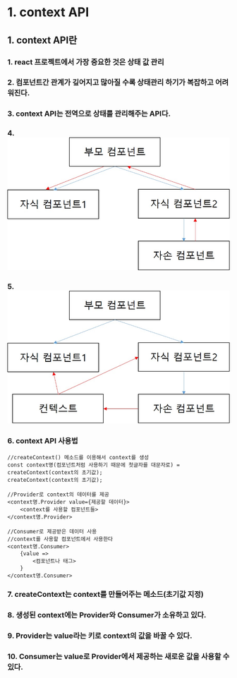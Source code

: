 # 1. context API
## 1. context API란
### 1. react 프로젝트에서 가장 중요한 것은 상태 값 관리
### 2. 컴포넌트간 관계가 깊어지고 많아질 수록 상태관리 하기가 복잡하고 어려워진다.
### 3. context API는 전역으로 상태를 관리해주는 API다.
### 4. <img src="./images/props로 상태관리.jpg">
### 5. <img src="./images/contextAPI로 상태관리.jpg">
### 6. context API 사용법
```
//createContext() 메소드를 이용해서 context를 생성
const context명(컴포넌트처럼 사용하기 때문에 첫글자를 대문자로) = createContext(context의 초기값);
createContext(context의 초기값);

//Provider로 context의 데이터를 제공
<context명.Provider value={제공할 데이터}>
    <context를 사용할 컴포넌트들>
</context명.Provider>

//Consumer로 제공받은 데이터 사용
//context를 사용할 컴포넌트에서 사용한다
<context명.Consumer>
    {value =>
        <컴포넌트나 태그>
    }
</context명.Consumer>
```
### 7. createContext는 context를 만들어주는 메소드(초기값 지정)
### 8. 생성된 context에는 Provider와 Consumer가 소유하고 있다.
### 9. Provider는 value라는 키로 context의 값을 바꿀 수 있다.
### 10. Consumer는 value로 Provider에서 제공하는 새로운 값을 사용할 수 있다.

